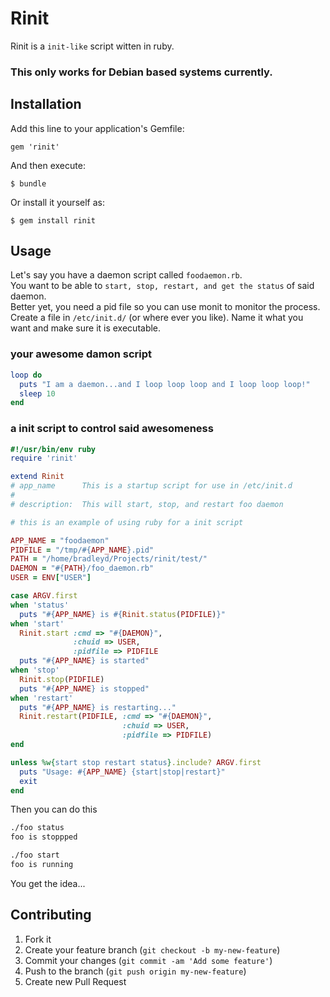 # Rinit

Rinit is a `init-like` script witten in ruby.  

### This only works for Debian based systems currently.

## Installation

Add this line to your application's Gemfile:

    gem 'rinit'

And then execute:

    $ bundle

Or install it yourself as:

    $ gem install rinit

## Usage

Let's say you have a daemon script called `foodaemon.rb`.  
You want to be able to `start, stop, restart, and get the status` of said daemon.  
Better yet, you need a pid file so you can use monit to monitor the process.  
Create a file in `/etc/init.d/` (or where ever you like).  Name it what you want and make sure it is executable.

### your awesome damon script
```ruby
loop do
  puts "I am a daemon...and I loop loop loop and I loop loop loop!"
  sleep 10
end
```

### a init script to control said awesomeness

```ruby
#!/usr/bin/env ruby
require 'rinit'

extend Rinit
# app_name      This is a startup script for use in /etc/init.d
#
# description:  This will start, stop, and restart foo daemon

# this is an example of using ruby for a init script

APP_NAME = "foodaemon"
PIDFILE = "/tmp/#{APP_NAME}.pid"
PATH = "/home/bradleyd/Projects/rinit/test/"
DAEMON = "#{PATH}/foo_daemon.rb"
USER = ENV["USER"]

case ARGV.first
when 'status'
  puts "#{APP_NAME} is #{Rinit.status(PIDFILE)}"
when 'start'
  Rinit.start :cmd => "#{DAEMON}", 
              :chuid => USER,
              :pidfile => PIDFILE
  puts "#{APP_NAME} is started"
when 'stop'
  Rinit.stop(PIDFILE)
  puts "#{APP_NAME} is stopped" 
when 'restart'
  puts "#{APP_NAME} is restarting..."
  Rinit.restart(PIDFILE, :cmd => "#{DAEMON}",
                         :chuid => USER,
                         :pidfile => PIDFILE)
end

unless %w{start stop restart status}.include? ARGV.first
  puts "Usage: #{APP_NAME} {start|stop|restart}"
  exit
end
```

Then you can do this

```bash
./foo status
foo is stoppped
```

```bash
./foo start
foo is running
```
You get the idea...

## Contributing

1. Fork it
2. Create your feature branch (`git checkout -b my-new-feature`)
3. Commit your changes (`git commit -am 'Add some feature'`)
4. Push to the branch (`git push origin my-new-feature`)
5. Create new Pull Request
